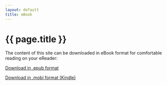 ```yaml
---
layout: default
title: eBook
---
```


# {{ page.title }}

The content of this site can be downloaded in eBook format for comfortable reading on your eReader:

[Download in .epub format](cfstatic.epub)

[Download in .mobi format (Kindle)](cfstatic.mobi)
